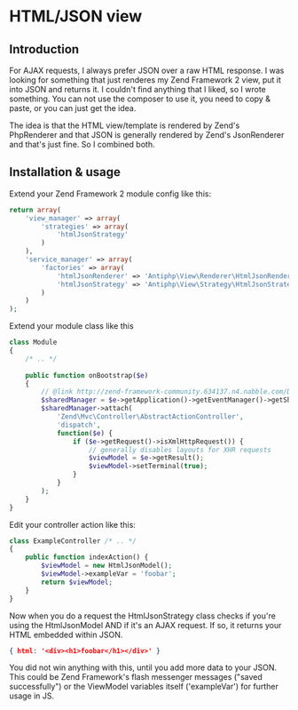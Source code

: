 HTML/JSON view
==============

Introduction
------------
For AJAX requests, I always prefer JSON over a raw HTML response. I was looking 
for something that just renderes my Zend Framework 2 view, put it into JSON and
returns it. I couldn't find anything that I liked, so I wrote something. You
can not use the composer to use it, you need to copy & paste, or you can just 
get the idea.

The idea is that the HTML view/template is rendered by Zend's PhpRenderer and
that JSON is generally rendered by Zend's JsonRenderer and that's just fine. So
I combined both.


Installation & usage
--------------------
Extend your Zend Framework 2 module config like this:
```php
return array(
    'view_manager' => array(
        'strategies' => array(
            'htmlJsonStrategy'
        )
    ),
    'service_manager' => array(
        'factories' => array(
            'htmlJsonRenderer' => 'Antiphp\View\Renderer\HtmlJsonRendererServiceFactory',
            'htmlJsonStrategy' => 'Antiphp\View\Strategy\HtmlJsonStrategyServiceFactory',
        )
    )
);
```

Extend your module class like this
```php
class Module
{
    /* .. */
    
    public function onBootstrap($e)
    {
        // @link http://zend-framework-community.634137.n4.nabble.com/Disable-layout-with-Query-parameter-td4659897.html#a4659902
        $sharedManager = $e->getApplication()->getEventManager()->getSharedManager();
        $sharedManager->attach(
            'Zend\Mvc\Controller\AbstractActionController',
            'dispatch',
            function($e) {
                if ($e->getRequest()->isXmlHttpRequest()) {
                    // generally disables layouts for XHR requests
                    $viewModel = $e->getResult();
                    $viewModel->setTerminal(true);
                }
            }
        );
    }
}
``` 

Edit your controller action like this:
```php
class ExampleController /* .. */
{
    public function indexAction() {
        $viewModel = new HtmlJsonModel();
        $viewModel->exampleVar = 'foobar';
        return $viewModel;
    }
}
```

Now when you do a request the HtmlJsonStrategy class checks if you're using the
HtmlJsonModel AND if it's an AJAX request. If so, it returns your HTML embedded
within JSON.

```json
{ html: '<div><h1>foobar</h1></div>' }
```

You did not win anything with this, until you add more data to your JSON. This
could be Zend Framework's flash messenger messages ("saved successfully") or
the ViewModel variables itself ('exampleVar') for further usage in JS.

